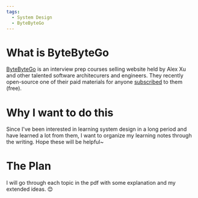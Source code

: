 ```yaml
---
tags:
  - System Design
  - ByteByteGo
---
```


# What is ByteByteGo

[ByteByteGo](https://bytebytego.com/) is an interview prep courses selling website held by Alex Xu and other talented software architecurers and engineers. They recently open-source one of their paid materials for anyone [subscribed](https://blog.bytebytego.com/p/free-system-design-pdf-158-pages) to them (free).

# Why I want to do this

Since I've been interested in learning system design in a long period and have learned a lot from them, I want to organize my learning notes through the writing. Hope these will be helpful~

# The Plan

I will go through each topic in the pdf with some explanation and my extended ideas. 😊